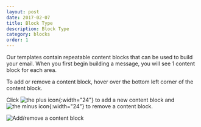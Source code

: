 ```yaml
---
layout: post
date: 2017-02-07
title: Block Type
description: Block Type
category: blocks
order: 1
---
```


Our templates contain repeatable content blocks that can be used to build your email. When you first begin building a message, you will see 1 content block for each area.

To add or remove a content block, hover over the bottom left corner of the content block. 

Click ![the plus icon]({{site.image_path}}/{{page.category}}/plus-icon.png){:width="24"} to add a new content block and ![the minus icon]({{site.image_path}}/{{page.category}}/minus-icon.png){:width="24"} to remove a content block. 

![Add/remove a content block]({{site.image_path}}/{{page.category}}/add-remove-block.gif)
